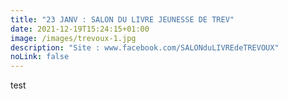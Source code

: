 ```yaml
---
title: "23 JANV : SALON DU LIVRE JEUNESSE DE TREV"
date: 2021-12-19T15:24:15+01:00
image: /images/trevoux-1.jpg
description: "Site : www.facebook.com/SALONduLIVREdeTREVOUX"
noLink: false
---
```

test
